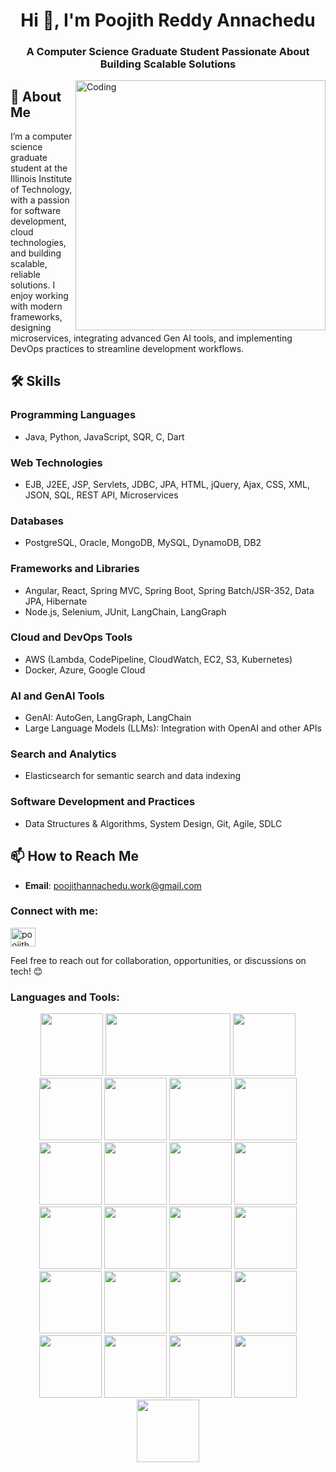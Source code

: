 <h1 align="center">Hi 👋, I'm Poojith Reddy Annachedu</h1>
<h3 align="center">A Computer Science Graduate Student Passionate About Building Scalable Solutions</h3>
<img align="right" alt="Coding" width="400" src="https://user-images.githubusercontent.com/74038190/212749447-bfb7e725-6987-49d9-ae85-2015e3e7cc41.gif">


## 🚀 About Me

I’m a computer science graduate student at the Illinois Institute of Technology, with a passion for software development, cloud technologies, and building scalable, reliable solutions. I enjoy working with modern frameworks, designing microservices, integrating advanced Gen AI tools, and implementing DevOps practices to streamline development workflows.



## 🛠️ Skills

### **Programming Languages**
- Java, Python, JavaScript, SQR, C, Dart

### **Web Technologies**
- EJB, J2EE, JSP, Servlets, JDBC, JPA, HTML, jQuery, Ajax, CSS, XML, JSON, SQL, REST API, Microservices

### **Databases**
- PostgreSQL, Oracle, MongoDB, MySQL, DynamoDB, DB2

### **Frameworks and Libraries**
- Angular, React, Spring MVC, Spring Boot, Spring Batch/JSR-352, Data JPA, Hibernate
- Node.js, Selenium, JUnit, LangChain, LangGraph

### **Cloud and DevOps Tools**
- AWS (Lambda, CodePipeline, CloudWatch, EC2, S3, Kubernetes)
- Docker, Azure, Google Cloud

### **AI and GenAI Tools**
- GenAI: AutoGen, LangGraph, LangChain
- Large Language Models (LLMs): Integration with OpenAI and other APIs

### **Search and Analytics**
- Elasticsearch for semantic search and data indexing

### **Software Development and Practices**
- Data Structures & Algorithms, System Design, Git, Agile, SDLC

## 📫 How to Reach Me
- **Email**: [poojithannachedu.work@gmail.com](mailto:poojithannachedu.work@gmail.com)
<h3 align="left">Connect with me:</h3>
<p align="left">
<a href="https://www.linkedin.com/in/poojith-reddy-annachedu-154617184/" target="blank"><img align="center" src="https://raw.githubusercontent.com/rahuldkjain/github-profile-readme-generator/master/src/images/icons/Social/linked-in-alt.svg" alt="poojith reddy" height="30" width="40" /></a>
</p>

Feel free to reach out for collaboration, opportunities, or discussions on tech! 😊



<h3 align="left">Languages and Tools:</h3>
<div align="center">
<img src="https://user-images.githubusercontent.com/74038190/212257454-16e3712e-945a-4ca2-b238-408ad0bf87e6.gif" width="100">
    <img src = "https://media2.dev.to/dynamic/image/width=1000,height=420,fit=cover,gravity=auto,format=auto/https%3A%2F%2Fdev-to-uploads.s3.amazonaws.com%2Fuploads%2Farticles%2F3o3zoqb5ysrcuujnyoz9.gif" height = "100" width="200">
  <img src="https://user-images.githubusercontent.com/74038190/212257472-08e52665-c503-4bd9-aa20-f5a4dae769b5.gif" width="100">
<img src = "https://i.pinimg.com/originals/f5/5e/80/f55e8059ea945abfd6804b887dd4a0af.gif" width = "100">
<img src = "https://i.giphy.com/hO8uTzEOefFh3Yv5gm.webp" width="100">
<img src="https://user-images.githubusercontent.com/74038190/212257468-1e9a91f1-b626-4baa-b15d-5c385dfa7ed2.gif" width="100">
<img src="https://user-images.githubusercontent.com/74038190/212257465-7ce8d493-cac5-494e-982a-5a9deb852c4b.gif" width="100">
<img src="https://user-images.githubusercontent.com/74038190/212257463-4d082cb4-7483-4eaf-bc25-6dde2628aabd.gif" width="100">
<img src="https://user-images.githubusercontent.com/74038190/212257460-738ff738-247f-4445-a718-cdd0ca76e2db.gif" width="100">
<img src="https://user-images.githubusercontent.com/74038190/212257467-871d32b7-e401-42e8-a166-fcfd7baa4c6b.gif" width="100">
<img src="https://user-images.githubusercontent.com/74038190/212281756-450d3ffa-9335-4b98-a965-db8a18fee927.gif" width="100">
<img src="https://user-images.githubusercontent.com/74038190/212280805-9bcb336b-8c55-46a8-abf8-ff286ab55472.gif" width="100">
<img src="https://user-images.githubusercontent.com/74038190/212280823-79088828-a258-4a4d-8d6c-96315d5a07af.gif" width="100">
<img src="https://user-images.githubusercontent.com/74038190/212281763-e6ecd7ef-c4aa-45b6-a97c-f33f6bb592bd.gif" width="100">
<img src="https://user-images.githubusercontent.com/74038190/212281775-b468df30-4edc-4bf8-a4ee-f52e1aaddc86.gif" width="100">
<img src="https://user-images.githubusercontent.com/74038190/212281780-0afd9616-8310-46e9-a898-c4f5269f1387.gif" width="100">
  
<img src="https://github.com/Anmol-Baranwal/Cool-GIFs-For-GitHub/assets/74038190/1a797f46-efe4-41e6-9e75-5303e1bbcbfa" width="100">
<img src="https://github.com/Anmol-Baranwal/Cool-GIFs-For-GitHub/assets/74038190/29fd6286-4e7b-4d6c-818f-c4765d5e39a9" width="100">
<img src="https://github.com/Anmol-Baranwal/Cool-GIFs-For-GitHub/assets/74038190/67f477ed-6624-42da-99f0-1a7b1a16eecb" width="100">
<img src="https://github.com/Anmol-Baranwal/Cool-GIFs-For-GitHub/assets/74038190/3c16d4f2-b757-4c70-8f42-43d5dddd2c36" width="100">
<img src="https://github.com/Anmol-Baranwal/Cool-GIFs-For-GitHub/assets/74038190/3fb2cdf6-8920-462e-87a4-95af376418aa" width="100">
<img src="https://github.com/Anmol-Baranwal/Cool-GIFs-For-GitHub/assets/74038190/de038172-e903-4951-926c-755878deb0b4" width="100">
<img src="https://github.com/Anmol-Baranwal/Cool-GIFs-For-GitHub/assets/74038190/398b19b1-9aae-4c1f-8bc0-d172a2c08d68" width="100">
<img src="https://github.com/Anmol-Baranwal/Cool-GIFs-For-GitHub/assets/74038190/e0d299f2-767c-4c21-bd49-90f2a19f1a78" width="100">
</div>
<br><br> 

